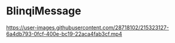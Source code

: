 # BlinqiMessage



https://user-images.githubusercontent.com/28718102/215323127-6a4db793-0fcf-400e-bc19-22aca4fab3cf.mp4

